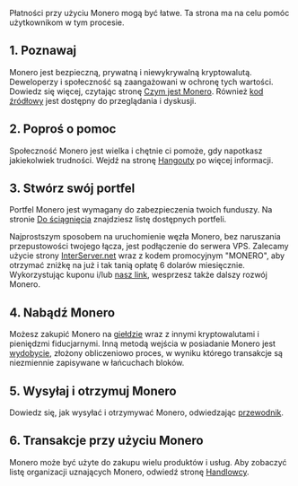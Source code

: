 <div class="text-center container description">
    <p>Płatności przy użyciu Monero mogą być łatwe. Ta strona ma na celu pomóc użytkownikom w tym procesie.</p>
</div>
<div class="using">
    <section class="container">
        <div class="row">      
            <!-- full block-->
            <div class="full col-lg-12 col-md-12 col-sm-12 col-xs-12">
                <div class="info-block text-adapt">
                    <div class="row center-xs">
                        <div class="col">
                            <h2>1. Poznawaj</h2>
                        </div>
                    </div>
                    <div class="row start-xs">
                        <p>Monero jest bezpieczną, prywatną i niewykrywalną kryptowalutą. Deweloperzy i społeczność są zaangażowani w ochronę tych wartości. Dowiedz się więcej, czytając stronę <a href="{{site.baseurl}}/get-started/what-is-monero/">Czym jest Monero</a>. Również <a href="https://github.com/monero-project">kod źródłowy</a> jest  dostępny do przeglądania i dyskusji.</p>
                    </div>
                </div>
            </div>
            <!-- end full block -->
        </div>
    </section>
    <section class="container">
        <div class="row">
            <div class="left half no-pad-sm col-lg-6 col-md-6 col-sm-12 col-xs-12">
                <div class="info-block">
                    <div class="row center-xs">
                        <div class="col">
                            <h2>2. Poproś o pomoc</h2>
                        </div>
                    </div>
                    <div class="row start-xs">
                        <p>Społeczność Monero jest wielka i chętnie ci pomoże, gdy napotkasz jakiekolwiek trudności. Wejdź na stronę <a href="{{site.baseurl}}/community/hangouts/">Hangouty</a> po więcej informacji.</p>
                    </div>
                </div>
            </div>
            <div class="right half col-lg-6 col-md-6 col-sm-12 col-xs-12">
                <div class="info-block">
                    <div class="row center-xs">
                        <div class="col">
                            <h2>3. Stwórz swój portfel</h2>
                        </div>
                    </div>
                    <div class="row start-xs">
                        <p>Portfel Monero jest wymagany do zabezpieczenia twoich funduszy. Na stronie <a href="{{site.baseurl}}/downloads/">Do ściągnięcia</a> znajdziesz listę dostępnych portfeli.</p>
                        <p>Najprostszym sposobem na uruchomienie węzła Monero, bez naruszania przepustowości twojego łącza, jest podłączenie do serwera VPS. Zalecamy użycie strony <a href="https://interserver.net/dock/vps-231552.html">InterServer.net</a> wraz z kodem promocyjnym "MONERO", aby otrzymać zniżkę na już i tak tanią opłatę 6 dolarów miesięcznie. Wykorzystując kuponu i/lub <a href="https://interserver.net/dock/vps-231552.html">nasz link</a>, wesprzesz także dalszy rozwój Monero.</p>
                    </div>
                </div>
            </div>
        </div>
    </section>
    <section class="container">
        <div class="row">      
            <!-- full block-->
            <div class="full col-lg-12 col-md-12 col-sm-12 col-xs-12">
                <div class="info-block text-adapt">
                    <div class="row center-xs">
                        <div class="col">
                            <h2>4. Nabądź Monero</h2>
                        </div>
                    </div>
                    <div class="row start-xs">
                        <p>Możesz zakupić Monero na <a href="{{site.baseurl}}/community/merchants#exchanges">giełdzie</a> wraz z innymi kryptowalutami i pieniędzmi fiducjarnymi. Inną metodą wejścia w posiadanie Monero jest <a href="{{site.baseurl}}/get-started/mining/">wydobycie</a>, złożony obliczeniowo proces, w wyniku którego transakcje są niezmiennie zapisywane w łańcuchach bloków.</p>
                    </div>
                </div>
            </div>
            <!-- end full block -->
        </div>
    </section>
        <section class="container">
        <div class="row">
            <div class="left half no-pad-sm col-lg-6 col-md-6 col-sm-12 col-xs-12">
                <div class="info-block">
                    <div class="row center-xs">
                        <div class="col">
                            <h2>5. Wysyłaj i otrzymuj Monero</h2>
                        </div>
                    </div>
                    <div class="row start-xs">
                        <p>Dowiedz się, jak wysyłać i otrzymywać Monero, odwiedzając <a href="{{site.baseurl}}/get-started/accepting/">przewodnik</a>.</p>
                    </div>
                </div>
            </div>
            <div class="right half col-lg-6 col-md-6 col-sm-12 col-xs-12">
                <div class="info-block">
                    <div class="row center-xs">
                        <div class="col">
                            <h2>6. Transakcje przy użyciu Monero</h2>
                        </div>
                    </div>
                    <div class="row start-xs">
                        <p>Monero może być użyte do zakupu wielu produktów i usług. Aby zobaczyć listę organizacji uznających Monero, odwiedź stronę <a href="{{site.baseurl}}/community/merchants/">Handlowcy</a>.</p>
                    </div>
                </div>
            </div>
        </div>
    </section>
</div>
